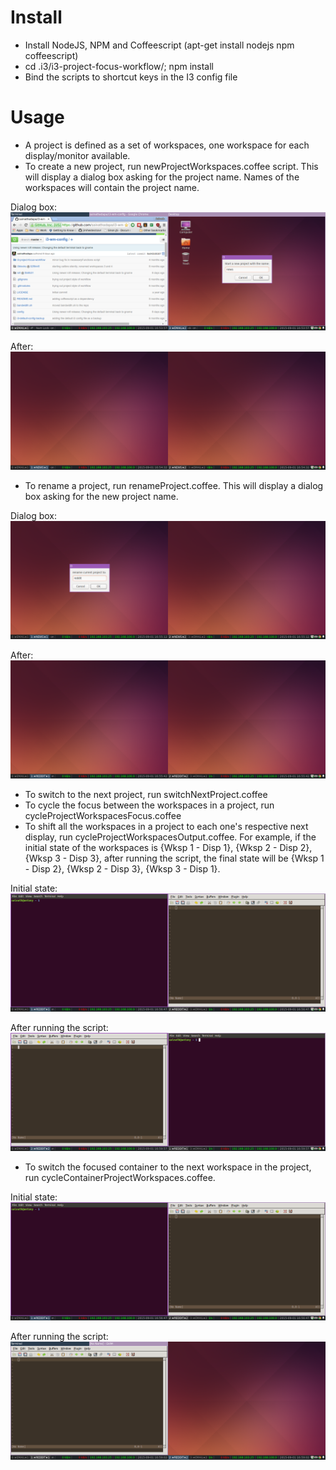 # Install
- Install NodeJS, NPM and Coffeescript (apt-get install nodejs npm coffeescript)
- cd .i3/i3-project-focus-workflow/; npm install
- Bind the scripts to shortcut keys in the I3 config file

# Usage
- A project is defined as a set of workspaces, one workspace for each display/monitor available.
- To create a new project, run newProjectWorkspaces.coffee script. This will display a dialog box asking for the project name. Names of the workspaces will contain the project name.

Dialog box:
![New project dialog box](img/new_project_dialog.png)

After:
![New set of workspaces](img/new_project_after.png)

- To rename a project, run renameProject.coffee. This will display a dialog box asking for the new project name.

Dialog box:
![Rename project dialog box](img/rename_project_dialog.png)

After:
![After rename](img/rename_project_after.png)

- To switch to the next project, run switchNextProject.coffee
- To cycle the focus between the workspaces in a project, run cycleProjectWorkspacesFocus.coffee
- To shift all the workspaces in a project to each one's respective next display, run cycleProjectWorkspacesOutput.coffee. For example, if the initial state of the workspaces is {Wksp 1 - Disp 1}, {Wksp 2 - Disp 2}, {Wksp 3 - Disp 3}, after running the script, the final state will be {Wksp 1 - Disp 2}, {Wksp 2 - Disp 3}, {Wksp 3 - Disp 1}.

Initial state:
![Initial state](img/initial_state.png)

After running the script:
![After workspace switch](img/after_cycle_workspace_display.png)

- To switch the focused container to the next workspace in the project, run cycleContainerProjectWorkspaces.coffee.

Initial state:
![Initial state](img/initial_state.png)

After running the script:
![Gvim moved](img/after_cycle_container.png)
